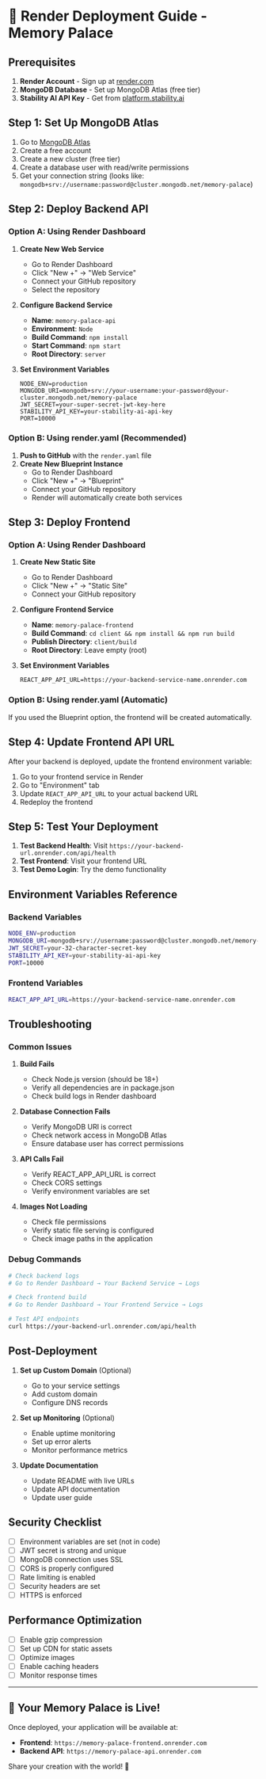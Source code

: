 # 🚀 Render Deployment Guide - Memory Palace

## Prerequisites

1. **Render Account** - Sign up at [render.com](https://render.com)
2. **MongoDB Database** - Set up MongoDB Atlas (free tier)
3. **Stability AI API Key** - Get from [platform.stability.ai](https://platform.stability.ai)

## Step 1: Set Up MongoDB Atlas

1. Go to [MongoDB Atlas](https://www.mongodb.com/atlas)
2. Create a free account
3. Create a new cluster (free tier)
4. Create a database user with read/write permissions
5. Get your connection string (looks like: `mongodb+srv://username:password@cluster.mongodb.net/memory-palace`)

## Step 2: Deploy Backend API

### Option A: Using Render Dashboard

1. **Create New Web Service**
   - Go to Render Dashboard
   - Click "New +" → "Web Service"
   - Connect your GitHub repository
   - Select the repository

2. **Configure Backend Service**
   - **Name**: `memory-palace-api`
   - **Environment**: `Node`
   - **Build Command**: `npm install`
   - **Start Command**: `npm start`
   - **Root Directory**: `server`

3. **Set Environment Variables**
   ```
   NODE_ENV=production
   MONGODB_URI=mongodb+srv://your-username:your-password@your-cluster.mongodb.net/memory-palace
   JWT_SECRET=your-super-secret-jwt-key-here
   STABILITY_API_KEY=your-stability-ai-api-key
   PORT=10000
   ```

### Option B: Using render.yaml (Recommended)

1. **Push to GitHub** with the `render.yaml` file
2. **Create New Blueprint Instance**
   - Go to Render Dashboard
   - Click "New +" → "Blueprint"
   - Connect your GitHub repository
   - Render will automatically create both services

## Step 3: Deploy Frontend

### Option A: Using Render Dashboard

1. **Create New Static Site**
   - Go to Render Dashboard
   - Click "New +" → "Static Site"
   - Connect your GitHub repository

2. **Configure Frontend Service**
   - **Name**: `memory-palace-frontend`
   - **Build Command**: `cd client && npm install && npm run build`
   - **Publish Directory**: `client/build`
   - **Root Directory**: Leave empty (root)

3. **Set Environment Variables**
   ```
   REACT_APP_API_URL=https://your-backend-service-name.onrender.com
   ```

### Option B: Using render.yaml (Automatic)

If you used the Blueprint option, the frontend will be created automatically.

## Step 4: Update Frontend API URL

After your backend is deployed, update the frontend environment variable:

1. Go to your frontend service in Render
2. Go to "Environment" tab
3. Update `REACT_APP_API_URL` to your actual backend URL
4. Redeploy the frontend

## Step 5: Test Your Deployment

1. **Test Backend Health**: Visit `https://your-backend-url.onrender.com/api/health`
2. **Test Frontend**: Visit your frontend URL
3. **Test Demo Login**: Try the demo functionality

## Environment Variables Reference

### Backend Variables
```bash
NODE_ENV=production
MONGODB_URI=mongodb+srv://username:password@cluster.mongodb.net/memory-palace
JWT_SECRET=your-32-character-secret-key
STABILITY_API_KEY=your-stability-ai-api-key
PORT=10000
```

### Frontend Variables
```bash
REACT_APP_API_URL=https://your-backend-service-name.onrender.com
```

## Troubleshooting

### Common Issues

1. **Build Fails**
   - Check Node.js version (should be 18+)
   - Verify all dependencies are in package.json
   - Check build logs in Render dashboard

2. **Database Connection Fails**
   - Verify MongoDB URI is correct
   - Check network access in MongoDB Atlas
   - Ensure database user has correct permissions

3. **API Calls Fail**
   - Verify REACT_APP_API_URL is correct
   - Check CORS settings
   - Verify environment variables are set

4. **Images Not Loading**
   - Check file permissions
   - Verify static file serving is configured
   - Check image paths in the application

### Debug Commands

```bash
# Check backend logs
# Go to Render Dashboard → Your Backend Service → Logs

# Check frontend build
# Go to Render Dashboard → Your Frontend Service → Logs

# Test API endpoints
curl https://your-backend-url.onrender.com/api/health
```

## Post-Deployment

1. **Set up Custom Domain** (Optional)
   - Go to your service settings
   - Add custom domain
   - Configure DNS records

2. **Set up Monitoring** (Optional)
   - Enable uptime monitoring
   - Set up error alerts
   - Monitor performance metrics

3. **Update Documentation**
   - Update README with live URLs
   - Update API documentation
   - Update user guide

## Security Checklist

- [ ] Environment variables are set (not in code)
- [ ] JWT secret is strong and unique
- [ ] MongoDB connection uses SSL
- [ ] CORS is properly configured
- [ ] Rate limiting is enabled
- [ ] Security headers are set
- [ ] HTTPS is enforced

## Performance Optimization

- [ ] Enable gzip compression
- [ ] Set up CDN for static assets
- [ ] Optimize images
- [ ] Enable caching headers
- [ ] Monitor response times

---

## 🎉 Your Memory Palace is Live!

Once deployed, your application will be available at:
- **Frontend**: `https://memory-palace-frontend.onrender.com`
- **Backend API**: `https://memory-palace-api.onrender.com`

Share your creation with the world! 🌟
